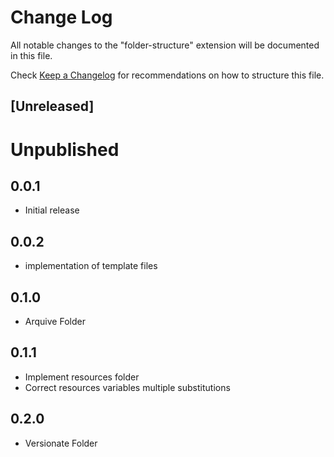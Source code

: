 # Change Log

All notable changes to the "folder-structure" extension will be documented in this file.

Check [Keep a Changelog](http://keepachangelog.com/) for recommendations on how to structure this file.

## [Unreleased]

# Unpublished

## 0.0.1
* Initial release

## 0.0.2
* implementation of template files

## 0.1.0
* Arquive Folder

## 0.1.1
* Implement resources folder
* Correct resources variables multiple substitutions

## 0.2.0
* Versionate Folder
